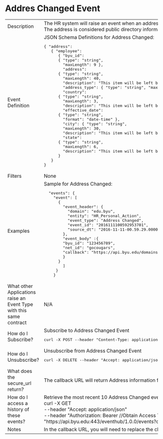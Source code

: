# Addres Changed Event

<table align="center">
    <tr>
        <td>Description</td>
        <td>The HR system will raise an event when an address is added, changed, or deleted.<br>The address is considered public directory information and it is included in the event message. In the rare case that a person's record is restricted or the address is unlisted, a secure URL is provided for business applications that are authorized.</td>
    </tr>
    <tr>
        <td>Event Definition</td>
        <td>JSON Schema Definitions for Address Changed:<br><pre>{ "address":
   { "employee":
      { "byu_id":
      { "type": "string",
        "maxLength": 9 },
        "address":
      { "type": "string",
        "maxLength": 40,
        "description": "This item will be left blank if 'unlisted' is set to 'Y'."},
        "address_type": { "type": "string", "maxLength": 3, "enum": ["MAL","PRM","RES","WRK"] },
        "country":
      { "type": "string",
        "maxLength": 3, 
        "description": "This item will be left blank if 'unlisted' is set to 'Y'."},
        "effective_date":
      { "type": "string",
        "format": "date-time" },
        "city": { "type": "string",
        "maxLength": 30,
        "description": "This item will be left blank if 'unlisted' is set to 'Y'." },
        "state":
      { "type": "string",
        "maxLength": 6,
        "description": "This item will be left blank if 'unlisted' is set to 'Y'." },
      }
   }
}</pre></td>
    </tr>
    <tr>
        <td>Filters</td>
        <td>None</td>
    </tr>
    <tr>
        <td>Examples</td>
        <td>Sample for Address Changed:<br><pre>
  "events": {
    "event": [
      {
        "event_header": {
          "domain": "edu.byu",
          "entity": "HR_Personal_Action",
          "event_type": "Address Changed",
          "event_id": "2016111100592953701",
          "source_dt": "2016-11-11-00.59.29.000000"
        },
        "event_body" :{ 
        "byu_id": "123456789",
        "net_id": "gocougars",
        "callback": "https://api.byu.edu/domains/erp/hr/address?byu_id=123456789"
        }
      }
        ]
     }
    }</pre></td>
    </tr>
    <tr>
        <td>What other Applications raise an Event Type with this same contract</td>
        <td>N/A</td>
    </tr>
    <tr>
        <td>How do I Subscribe?</td>
        <td>Subscribe to Address Changed Event<br><pre>curl -X POST --header "Content-Type: application/json" --header "Accept: application/json" --header "Authorization: Bearer //Obtain Access Token in API Store//" -d "{ \"subscription\": { \"eca_identity_id\": \"\", \"entity\": \"HR_Personal_Action\", \"event_type\": \"Address Changed\", \"domain\": \"edu.byu\", \"eca_identity_name\": \"\" } }" "https://api.byu.edu:443/eventhub/1.0.0/subscriptions"</pre></td>
    </tr>
    <tr>
        <td>How do I Unsubscribe?</td>
        <td>Unsubscribe from Address Changed Event<br><pre>curl -X DELETE --header "Accept: application/json" --header "Authorization: Bearer //Obtain Access Token in API Store//" "https://api.byu.edu:443/eventhub/1.0.0/subscriptions/edu.byu/HR_Personal_Action/Address%20Changed</pre></td>
    </tr>
    <tr>
        <td>What does the secure_url return?</td>
        <td>The callback URL will return Address information for the specified byu_id as of the effective date specified.</td>
    </tr>
    <tr>
        <td>How do I access a history of these events?</td>
        <td>Retrieve the most recent 10 Address Changed events from the Archive<br>curl -X GET<br>--header "Accept: application/json"<br> --header "Authorization: Bearer //Obtain Access Token in API Store//" <br>"htt<span></span>ps://api.byu.edu:443/eventhub/1.0.0/events?count=10"</td>
    </tr>
    <tr>
        <td>Notes</td>
        <td>In the callback URL, you will need to replace the characters "%26" with the "&" (ampersand) character to make it a valid URL.</td>
    </tr>
</table>
